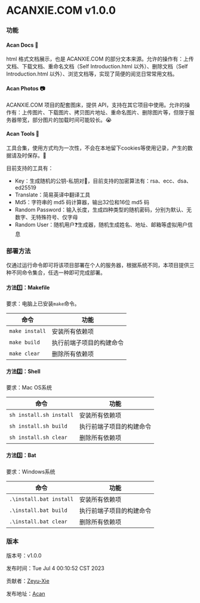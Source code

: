 # ACANXIE.COM v1.0.0

### 功能

#### Acan Docs 📄

html 格式文档展示，也是 ACANXIE.COM 的部分文本来源。允许的操作有：上传文档、下载文档、重命名文档（Self Introduction.html 以外）、删除文档（Self Introduction.html 以外）、浏览文档等，实现了简便的阅览日常常用文档。

#### Acan Photos 📷

ACANXIE.COM 项目的配套图床，提供 API，支持在其它项目中使用。允许的操作有：上传图片、下载图片、拷贝图片地址、重命名图片、删除图片等，但限于服务器带宽，部分图片的加载时间可能较长。😭

#### Acan Tools 🔧

工具合集，使用方式均为一次性，不会在本地留下cookies等使用记录，产生的数据请及时保存。🤔

目前支持的工具有：

- Key：生成随机的公钥-私钥对🔑，目前支持的加密算法有：rsa、ecc、dsa、ed25519
- Translate：简易英译中翻译工具
- Md5：字符串的 md5 码计算器，输出32位和16位 md5 码
- Random Password：输入长度，生成四种类型的随机密码，分别为默认、无数字、无特殊符号、仅字母
- Random User：随机用户❓生成器，随机生成姓名、地址、邮箱等虚拟用户信息

### 部署方法

仅通过运行命令即可将该项目部署在个人的服务器，根据系统不同，本项目提供三种不同命令集合，任选一种即可完成部署。

#### 方法1️⃣：Makefile

要求：电脑上已安装`make`命令。

| 命令           | 功能                     |
| -------------- | ------------------------ |
| `make install` | 安装所有依赖项           |
| `make build`   | 执行前端子项目的构建命令 |
| `make clear`   | 删除所有依赖项           |

#### 方法2️⃣：Shell

要求：Mac OS系统

| 命令                    | 功能                     |
| ----------------------- | ------------------------ |
| `sh install.sh install` | 安装所有依赖项           |
| `sh install.sh build`   | 执行前端子项目的构建命令 |
| `sh install.sh clear`   | 删除所有依赖项           |

#### 方法3️⃣：Bat

要求：Windows系统

| 命令                    | 功能                     |
| ----------------------- | ------------------------ |
| `.\install.bat install` | 安装所有依赖项           |
| `.\install.bat build`   | 执行前端子项目的构建命令 |
| `.\install.bat clear`   | 删除所有依赖项           |

### 版本

版本号：v1.0.0

发布时间：Tue Jul 4 00:10:52 CST 2023

贡献者：[Zeyu-Xie](https://github.com/Zeyu-Xie)

发布地址：[Acan](https://github.com/Zeyu-Xie/Acan.git)